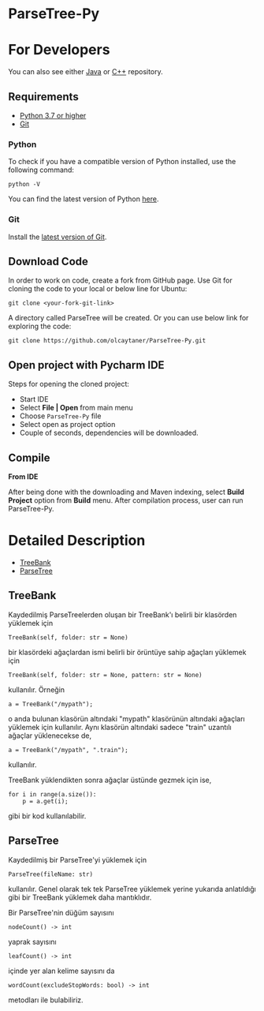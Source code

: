 # ParseTree-Py

For Developers
============
You can also see either [Java](https://github.com/olcaytaner/ParseTree) 
or [C++](https://github.com/olcaytaner/ParseTree-CPP) repository.
## Requirements

* [Python 3.7 or higher](#python)
* [Git](#git)

### Python 

To check if you have a compatible version of Python installed, use the following command:

    python -V
    
You can find the latest version of Python [here](https://www.python.org/downloads/).

### Git

Install the [latest version of Git](https://git-scm.com/book/en/v2/Getting-Started-Installing-Git).

## Download Code

In order to work on code, create a fork from GitHub page. 
Use Git for cloning the code to your local or below line for Ubuntu:

	git clone <your-fork-git-link>

A directory called ParseTree will be created. Or you can use below link for exploring the code:

	git clone https://github.com/olcaytaner/ParseTree-Py.git

## Open project with Pycharm IDE

Steps for opening the cloned project:

* Start IDE
* Select **File | Open** from main menu
* Choose `ParseTree-Py` file
* Select open as project option
* Couple of seconds, dependencies will be downloaded. 


## Compile

**From IDE**

After being done with the downloading and Maven indexing, select **Build Project** option from **Build** menu. After compilation process, user can run ParseTree-Py.

Detailed Description
============
+ [TreeBank](#treebank)
+ [ParseTree](#parsetree)

## TreeBank

Kaydedilmiş ParseTreelerden oluşan bir TreeBank'ı belirli bir klasörden yüklemek için

	TreeBank(self, folder: str = None)

bir klasördeki ağaçlardan ismi belirli bir örüntüye sahip ağaçları yüklemek için

	TreeBank(self, folder: str = None, pattern: str = None)
		
kullanılır. Örneğin

	a = TreeBank("/mypath");

o anda bulunan klasörün altındaki "mypath" klasörünün altındaki ağaçları yüklemek için kullanılır. Aynı klasörün altındaki sadece "train" uzantılı ağaçlar yüklenecekse de, 

	a = TreeBank("/mypath", ".train");

kullanılır.

TreeBank yüklendikten sonra ağaçlar üstünde gezmek için ise,

	for i in range(a.size()):
		p = a.get(i);
	
gibi bir kod kullanılabilir.

## ParseTree

Kaydedilmiş bir ParseTree'yi yüklemek için

	ParseTree(fileName: str)
	
kullanılır. Genel olarak tek tek ParseTree yüklemek yerine yukarıda anlatıldığı gibi bir TreeBank yüklemek daha mantıklıdır.

Bir ParseTree'nin düğüm sayısını

	nodeCount() -> int
	
yaprak sayısını 

	leafCount() -> int
	
içinde yer alan kelime sayısını da

	wordCount(excludeStopWords: bool) -> int
	
metodları ile bulabiliriz.
